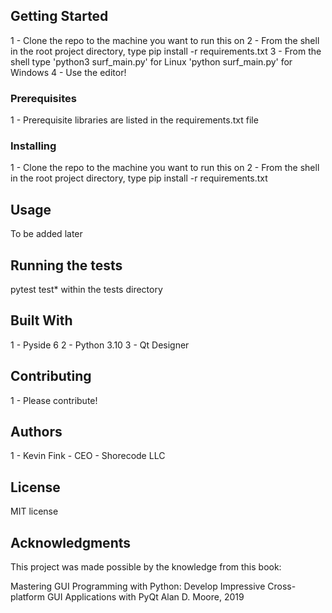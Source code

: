 
## Getting Started

1 - Clone the repo to the machine you want to run this on
2 - From the shell in the root project directory, type pip install -r requirements.txt
3 - From the shell type 'python3 surf_main.py' for Linux 'python surf_main.py' for Windows
4 - Use the editor!

### Prerequisites

1 - Prerequisite libraries are listed in the requirements.txt file

### Installing

1 - Clone the repo to the machine you want to run this on
2 - From the shell in the root project directory, type pip install -r requirements.txt

## Usage

To be added later

## Running the tests

pytest test* within the tests directory

## Built With

1 - Pyside 6
2 - Python 3.10
3 - Qt Designer

## Contributing

1 - Please contribute!

## Authors

1 - Kevin Fink - CEO - Shorecode LLC

## License

MIT license

## Acknowledgments

This project was made possible by the knowledge from this book:

Mastering GUI Programming with Python: Develop Impressive Cross-platform GUI Applications with PyQt
Alan D. Moore, 2019

